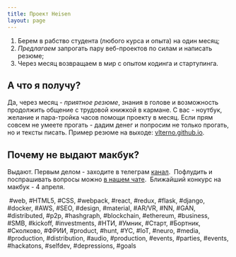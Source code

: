 ```yaml
---
title: Проект Heisen
layout: page
---
```


1. Берем в рабство студента (любого курса и опыта) на один месяц;
2. *Предлагаем* запрогать пару веб-проектов по силам и написать резюме;
3. Через месяц возвращаем в мир с опытом кодинга и стартупинга.

## А что я получу?

Да, через месяц - *приятное резюме*, знания в голове и возможность продолжить общение с трудовой книжкой в кармане. С вас - ноутбук, желание и пара-тройка часов помощи проекту в месяц. Если прям совсем не умеете прогать - дадим денег и попросим не только прогать, но и тексты писать. Пример резюме на выходе: <a href="https://vlterno.github.io">vlterno.github.io</a>.

## Почему не выдают макбук?

Выдают. Первым делом - заходите в телеграм <a href="https://t.me/heisenhub"> канал</a>.
&nbsp;Пофлудить и поспрашивать вопросы можно <a href="https://t.me/heisenflood">в нашем чате</a>.
&nbsp;Ближайший конкурс на макбук - 4 апреля.

&nbsp;<span id="hashlist">#web, #HTML5, #CSS, #webpack, #react, #redux, #flask, #django, #docker, #AWS, #SEO, #design, #material, #AR/VR, #NN, #GAN, #distributed, #p2p, #hashgraph, #blockchain, #ethereum, #business, #SMB, #kickoff, #investments, #НТИ, #Умник, #Старт, #Бортник, #Сколково, #ФРИИ, #product, #hunt, #YC, #IoT, #neuro, #media, #production, #distribution, #audio, #production, #events, #parties, #events, #hackatons, #selfdev, #depressions, #goals</span>